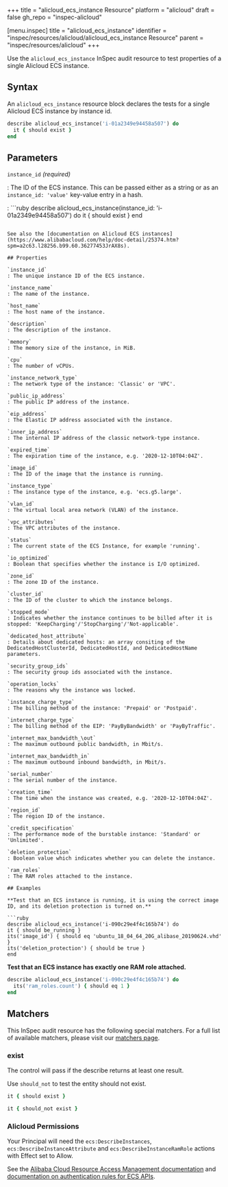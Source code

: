 +++
title = "alicloud_ecs_instance Resource"
platform = "alicloud"
draft = false
gh_repo = "inspec-alicloud"

[menu.inspec]
title = "alicloud_ecs_instance"
identifier = "inspec/resources/alicloud/alicloud_ecs_instance Resource"
parent = "inspec/resources/alicloud"
+++

Use the `alicloud_ecs_instance` InSpec audit resource to test properties of a single Alicloud ECS instance.

## Syntax

An `alicloud_ecs_instance` resource block declares the tests for a single Alicloud ECS instance by instance id.

```ruby
describe alicloud_ecs_instance('i-01a2349e94458a507') do
  it { should exist }
end
```

## Parameters

`instance_id` _(required)_

: The ID of the ECS instance. This can be passed either as a string or as an `instance_id: 'value'` key-value entry in a hash.

: ```ruby
  describe alicloud_ecs_instance(instance_id: 'i-01a2349e94458a507') do
    it { should exist }
  end
  ```

See also the [documentation on Alicloud ECS instances](https://www.alibabacloud.com/help/doc-detail/25374.htm?spm=a2c63.l28256.b99.60.36277453JrAX8s).

## Properties

`instance_id`
: The unique instance ID of the ECS instance.

`instance_name`
: The name of the instance.

`host_name`
: The host name of the instance.

`description`
: The description of the instance.

`memory`
: The memory size of the instance, in MiB.

`cpu`
: The number of vCPUs.

`instance_network_type`
: The network type of the instance: 'Classic' or 'VPC'.

`public_ip_address`
: The public IP address of the instance.

`eip_address`
: The Elastic IP address associated with the instance.

`inner_ip_address`
: The internal IP address of the classic network-type instance.

`expired_time`
: The expiration time of the instance, e.g. '2020-12-10T04:04Z'.

`image_id`
: The ID of the image that the instance is running.

`instance_type`
: The instance type of the instance, e.g. 'ecs.g5.large'.

`vlan_id`
: The virtual local area network (VLAN) of the instance.

`vpc_attributes`
: The VPC attributes of the instance.

`status`
: The current state of the ECS Instance, for example 'running'.

`io_optimized`
: Boolean that specifies whether the instance is I/O optimized.

`zone_id`
: The zone ID of the instance.

`cluster_id`
: The ID of the cluster to which the instance belongs.

`stopped_mode`
: Indicates whether the instance continues to be billed after it is stopped: 'KeepCharging'/'StopCharging'/'Not-applicable'.

`dedicated_host_attribute`
: Details about dedicated hosts: an array consiting of the DedicatedHostClusterId, DedicatedHostId, and DedicatedHostName parameters.

`security_group_ids`
: The security group ids associated with the instance.

`operation_locks`
: The reasons why the instance was locked.

`instance_charge_type`
: The billing method of the instance: 'Prepaid' or 'Postpaid'.

`internet_charge_type`
: The billing method of the EIP: 'PayByBandwidth' or 'PayByTraffic'.

`internet_max_bandwidth_\out`
: The maximum outbound public bandwidth, in Mbit/s.

`internet_max_bandwidth_in`
: The maximum outbound inbound bandwidth, in Mbit/s.

`serial_number`
: The serial number of the instance.

`creation_time`
: The time when the instance was created, e.g. '2020-12-10T04:04Z'.

`region_id`
: The region ID of the instance.

`credit_specification`
: The performance mode of the burstable instance: 'Standard' or 'Unlimited'.

`deletion_protection`
: Boolean value which indicates whether you can delete the instance.

`ram_roles`
: The RAM roles attached to the instance.

## Examples

**Test that an ECS instance is running, it is using the correct image ID, and its deletion protection is turned on.**

```ruby
describe alicloud_ecs_instance('i-090c29e4f4c165b74') do
  it { should be_running }
  its('image_id') { should eq 'ubuntu_18_04_64_20G_alibase_20190624.vhd' }
  its('deletion_protection') { should be true }
end
```

**Test that an ECS instance has exactly one RAM role attached.**

```ruby
describe alicloud_ecs_instance('i-090c29e4f4c165b74') do
  its('ram_roles.count') { should eq 1 }
end
```

## Matchers

This InSpec audit resource has the following special matchers. For a full list of available matchers, please visit our [matchers page](https://www.inspec.io/docs/reference/matchers/).

### exist

The control will pass if the describe returns at least one result.

Use `should_not` to test the entity should not exist.

```ruby
it { should exist }
```

```ruby
it { should_not exist }
```

### Alicloud Permissions

Your Principal will need the `ecs:DescribeInstances`, `ecs:DescribeInstanceAttribute` and `ecs:DescribeInstanceRamRole` actions with Effect set to Allow.

See the [Alibaba Cloud Resource Access Management documentation](https://www.alibabacloud.com/help/doc-detail/57445.htm?spm=a2c63.p38356.b99.12.51ef1b28W18VZd) and
[documentation on authentication rules for ECS APIs](https://partners-intl.aliyun.com/help/doc-detail/25497.htm?spm=a2c63.p38356.b99.657.7b9f3481VdEA4g).
